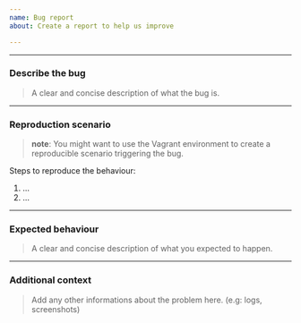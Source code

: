 ```yaml
---
name: Bug report
about: Create a report to help us improve

---
```


---
### Describe the bug

> A clear and concise description of what the bug is.

---
### Reproduction scenario

> **note**: You might want to use the Vagrant environment to create a reproducible scenario triggering the bug.

Steps to reproduce the behaviour:

1. ...
2. ...

---
### Expected behaviour

> A clear and concise description of what you expected to happen.

---
### Additional context

> Add any other informations about the problem here. (e.g: logs, screenshots)
